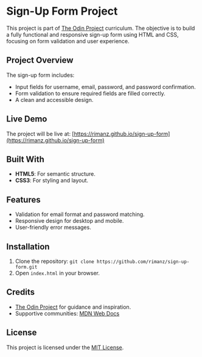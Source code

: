 # Sign-Up Form Project

This project is part of [The Odin Project](https://www.theodinproject.com/) curriculum. The objective is to build a fully functional and responsive sign-up form using HTML and CSS, focusing on form validation and user experience.

## Project Overview
The sign-up form includes:
- Input fields for username, email, password, and password confirmation.
- Form validation to ensure required fields are filled correctly.
- A clean and accessible design.

## Live Demo
The project will be live at: [https://rimanz.github.io/sign-up-form](https://rimanz.github.io/sign-up-form)

## Built With
- **HTML5**: For semantic structure.
- **CSS3**: For styling and layout.

## Features
- Validation for email format and password matching.
- Responsive design for desktop and mobile.
- User-friendly error messages.

## Installation
1. Clone the repository: `git clone https://github.com/rimanz/sign-up-form.git`
2. Open `index.html` in your browser.

## Credits
- [The Odin Project](https://www.theodinproject.com/) for guidance and inspiration.
- Supportive communities: [MDN Web Docs](https://developer.mozilla.org/)
## License
This project is licensed under the [MIT License](LICENSE).
